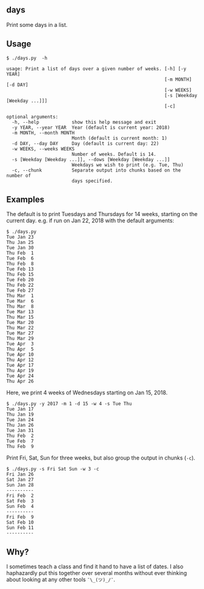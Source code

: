 days
----

Print some days in a list.


## Usage

    $ ./days.py  -h

    usage: Print a list of days over a given number of weeks. [-h] [-y YEAR]
                                                              [-m MONTH] [-d DAY]
                                                              [-w WEEKS]
                                                              [-s [Weekday [Weekday ...]]]
                                                              [-c]

    optional arguments:
      -h, --help            show this help message and exit
      -y YEAR, --year YEAR  Year (default is current year: 2018)
      -m MONTH, --month MONTH
                            Month (default is current month: 1)
      -d DAY, --day DAY     Day (default is current day: 22)
      -w WEEKS, --weeks WEEKS
                            Number of weeks. Default is 14.
      -s [Weekday [Weekday ...]], --dows [Weekday [Weekday ...]]
                            Weekdays we wish to print (e.g. Tue, Thu)
      -c, --chunk           Separate output into chunks based on the number of
                            days specified.

## Examples

The default is to print Tuesdays and Thursdays for 14 weeks, starting on the
current day. e.g. if run on Jan 22, 2018 with the default arguments:

    $ ./days.py
    Tue Jan 23
    Thu Jan 25
    Tue Jan 30
    Thu Feb  1
    Tue Feb  6
    Thu Feb  8
    Tue Feb 13
    Thu Feb 15
    Tue Feb 20
    Thu Feb 22
    Tue Feb 27
    Thu Mar  1
    Tue Mar  6
    Thu Mar  8
    Tue Mar 13
    Thu Mar 15
    Tue Mar 20
    Thu Mar 22
    Tue Mar 27
    Thu Mar 29
    Tue Apr  3
    Thu Apr  5
    Tue Apr 10
    Thu Apr 12
    Tue Apr 17
    Thu Apr 19
    Tue Apr 24
    Thu Apr 26

Here, we print 4 weeks of Wednesdays starting on Jan 15, 2018.

    $ ./days.py -y 2017 -m 1 -d 15 -w 4 -s Tue Thu
    Tue Jan 17
    Thu Jan 19
    Tue Jan 24
    Thu Jan 26
    Tue Jan 31
    Thu Feb  2
    Tue Feb  7
    Thu Feb  9

Print Fri, Sat, Sun for three weeks, but also group the output in chunks (`-c`).

    $ ./days.py -s Fri Sat Sun -w 3 -c
    Fri Jan 26
    Sat Jan 27
    Sun Jan 28
    ----------
    Fri Feb  2
    Sat Feb  3
    Sun Feb  4
    ----------
    Fri Feb  9
    Sat Feb 10
    Sun Feb 11
    ----------

## Why?

I sometimes teach a class and find it hand to have a list of dates. I also
haphazardly put this together over several months without ever thinking about
looking at any other tools `¯\_(ツ)_/¯`.
